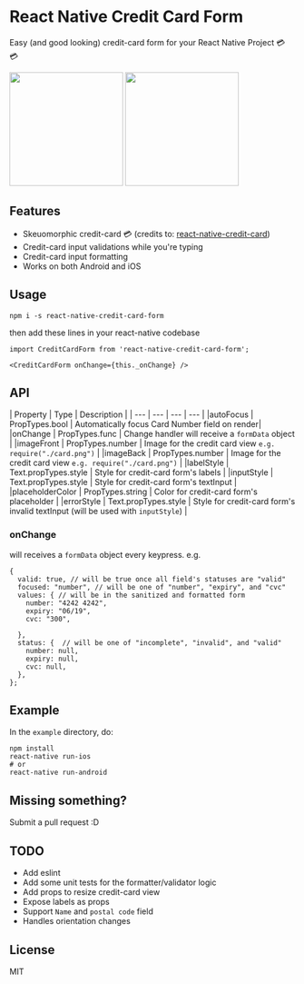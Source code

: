 
# React Native Credit Card Form
Easy (and good looking) credit-card form for your React Native Project 💳 💳

<img src="https://github.com/sbycrosz/react-native-credit-card-form/blob/master/ios.gif?raw=true" width=200/>
<img src="https://github.com/sbycrosz/react-native-credit-card-form/blob/master/android.gif?raw=true" width=200/>

## Features
* Skeuomorphic credit-card 💳 (credits to: [react-native-credit-card](https://github.com/sonnylazuardi/react-native-credit-card))
* Credit-card input validations while you're typing
* Credit-card input formatting
* Works on both Android and iOS


## Usage

```
npm i -s react-native-credit-card-form
```

then add these lines in your react-native codebase

```
import CreditCardForm from 'react-native-credit-card-form';

<CreditCardForm onChange={this._onChange} />
```

## API

| Property | Type | Description |
| --- | --- | --- | --- |
|autoFocus | PropTypes.bool | Automatically focus Card Number field on render|
|onChange | PropTypes.func | Change handler will receive a `formData` object |
|imageFront | PropTypes.number | Image for the credit card view `e.g. require("./card.png")` |
|imageBack | PropTypes.number | Image for the credit card view `e.g. require("./card.png")` |
|labelStyle | Text.propTypes.style | Style for credit-card form's labels |
|inputStyle | Text.propTypes.style | Style for credit-card form's textInput |
|placeholderColor | PropTypes.string | Color for credit-card form's placeholder |
|errorStyle | Text.propTypes.style | Style for credit-card form's invalid textInput (will be used with `inputStyle`) |

### onChange
will receives a `formData` object every keypress. e.g.

```
{
  valid: true, // will be true once all field's statuses are "valid"
  focused: "number", // will be one of "number", "expiry", and "cvc"
  values: { // will be in the sanitized and formatted form 
  	number: "4242 4242", 
  	expiry: "06/19", 
  	cvc: "300",

  }, 
  status: {  // will be one of "incomplete", "invalid", and "valid"
	number: null,
	expiry: null,
	cvc: null,
  },
};
```



## Example

In the `example` directory, do:

```
npm install
react-native run-ios 
# or
react-native run-android
```

## Missing something?
Submit a pull request :D

## TODO
* Add eslint 
* Add some unit tests for the formatter/validator logic
* Add props to resize credit-card view
* Expose labels as props
* Support `Name` and `postal code` field
* Handles orientation changes


## License
MIT